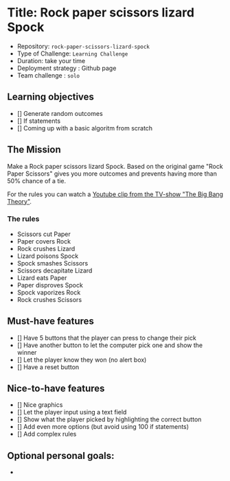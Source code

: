 # Title: Rock paper scissors lizard Spock

- Repository: `rock-paper-scissors-lizard-spock`
- Type of Challenge: `Learning Challenge`
- Duration: take your time
- Deployment strategy : Github page
- Team challenge : `solo`

## Learning objectives
- [] Generate random outcomes
- [] If statements
- [] Coming up with a basic algoritm from scratch

## The Mission
Make a Rock paper scissors lizard Spock. Based on the original game "Rock Paper Scissors" gives you more outcomes and prevents having more than 50% chance of a tie.

For the rules you can watch a [Youtube clip from the TV-show "The Big Bang Theory"](https://www.youtube.com/watch?v=Kov2G0GouBw).

### The rules
- Scissors cut Paper
- Paper covers Rock
- Rock crushes Lizard
- Lizard poisons Spock
- Spock smashes Scissors
- Scissors decapitate Lizard
- Lizard eats Paper
- Paper disproves Spock
- Spock vaporizes Rock
- Rock crushes Scissors

## Must-have features
- [] Have 5 buttons that the player can press to change their pick
- [] Have another button to let the computer pick one and show the winner
- [] Let the player know they won (no alert box)
- [] Have a reset button

## Nice-to-have features
- [] Nice graphics
- [] Let the player input using a text field
- [] Show what the player picked by highlighting the correct button
- [] Add even more options (but avoid using 100 if statements)
- [] Add complex rules

## Optional personal goals:
- 